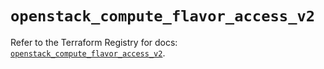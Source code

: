# `openstack_compute_flavor_access_v2`

Refer to the Terraform Registry for docs: [`openstack_compute_flavor_access_v2`](https://registry.terraform.io/providers/terraform-provider-openstack/openstack/3.0.0/docs/resources/compute_flavor_access_v2).
